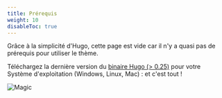 ```yaml
---
title: Prérequis
weight: 10
disableToc: true
---
```


Grâce à la simplicité d'Hugo, cette page est vide car il n'y a quasi pas de prérequis pour utiliser le thème.

Téléchargez la dernière version du [binaire Hugo (> 0.25)](https://gohugo.io/getting-started/installing/) pour votre Système d'exploitation (Windows, Linux, Mac) : et c'est tout !

![Magic](/en/basics/requirements/aws/images/magic.gif?classes=shadow)
